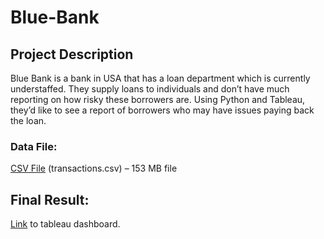 # Blue-Bank

## Project Description
Blue Bank is a bank in USA that has a loan department which is currently understaffed. They supply loans to individuals and don’t have much reporting on how risky these
borrowers are.
Using Python and Tableau, they’d like to see a report of borrowers who may have issues paying back the loan.

### Data File: 
[CSV File](https://finch-groundhog-9245.squarespace.com/s/loan_data_json.json) (transactions.csv) – 153 MB file


## Final Result:
[Link](https://public.tableau.com/app/profile/sayona.purohit/viz/BlueBankLoanDashboard_16558411109600/BlueBankLoan) to tableau dashboard.
